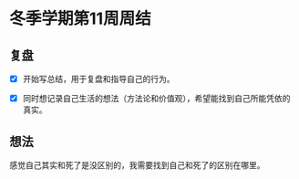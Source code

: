 # 冬季学期第11周周结

## 复盘

- [x] 开始写总结，用于复盘和指导自己的行为。

- [x] 同时想记录自己生活的想法（方法论和价值观），希望能找到自己所能凭依的真实。

## 想法

感觉自己其实和死了是没区别的，我需要找到自己和死了的区别在哪里。